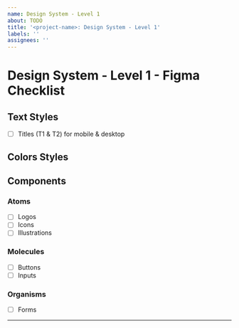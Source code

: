 ```yaml
---
name: Design System - Level 1
about: TODO
title: '<project-name>: Design System - Level 1'
labels: ''
assignees: ''
---
```


# Design System - Level 1 - Figma Checklist

## Text Styles

- [ ] Titles (T1 & T2) for mobile & desktop

## Colors Styles

## Components

### Atoms

- [ ] Logos
- [ ] Icons
- [ ] Illustrations

### Molecules

- [ ] Buttons
- [ ] Inputs

### Organisms

- [ ] Forms

---
